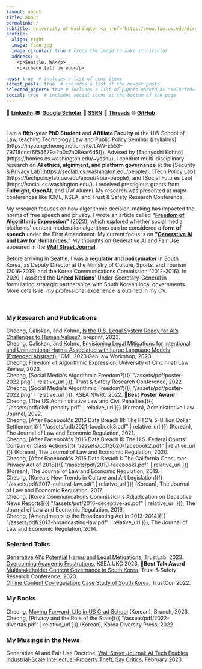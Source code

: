 ```yaml
---
layout: about
title: about
permalink: /
subtitle: University of Washington <a href='https://www.law.uw.edu/directory/affiliate-faculty/cheong-inyoung'>School of Law</a>. <a href='https://seclab.cs.washington.edu/people/'>Security & Privacy Lab</a>. <a href='https://techpolicylab.uw.edu/about/#our-people'>Tech Policy Lab</a>.
profile:
  align: right
  image: face.jpg
  image_circular: true # crops the image to make it circular
  address: >
    <p>Seattle, WA</p>
    <p>icheon [at] uw.edu</p>

news: true  # includes a list of news items
latest_posts: true  # includes a list of the newest posts
selected_papers: true # includes a list of papers marked as "selected={true}"
social: true  # includes social icons at the bottom of the page
---
```


🔗 <a href="https://www.linkedin.com/in/inyoungcheong"><strong>LinkedIn</strong></a>   🎓 <a href="https://scholar.google.com/citations?user=xwZI_jcAAAAJ"><strong>Google Scholar</strong></a>   📖 <a href="https://papers.ssrn.com/sol3/cf_dev/AbsByAuth.cfm?per_id=3864423"><strong>SSRN</strong></a>   🧵 <a href="https://www.threads.net/@inyoungcheong"><strong>Threads</strong></a>   🌐 <a href="https://github.com/inyoungcheong"><strong>GitHub</strong></a>

<br>
I am a <strong>fifth-year PhD Student</strong> and <strong>Affiliate Faculty</strong> at the UW School of Law, teaching Technology Law and Public Policy Seminar ([syllabus](https://inyoungcheong.notion.site/LAW-E553-79718cccf6f54679a2b0c7a08eaf6d5f)). Advised by [Tadayoshi Kohno](https://homes.cs.washington.edu/~yoshi/), I conduct multi-disciplinary research on <strong>AI ethics, alginment, and platform governance</strong> at the [Security & Privacy Lab](https://seclab.cs.washington.edu/people/), [Tech Policy Lab](https://techpolicylab.uw.edu/about/#our-people), and [Social Futures Lab](https://social.cs.washington.edu/). I received prestigious grants from <strong>Fulbright</strong>, <strong>OpenAI</strong>, and UW Alumni. My research was presented at major conferences like ICML, KSEA, and Trust & Safety Research Conference.  

My research focuses on how algorithmic decision-making has impacted the norms of free speech and privacy. I wrote an article called <strong>"[Freedom of Algorithmic Expression](https://scholarship.law.uc.edu/uclr/vol91/iss3/2/)"</strong> (2023), which explored whether social media platforms' content moderation algorithms can be considered a <strong>form of speech</strong> under the First Amendment. My current focus is on <strong>"[Generative AI and Law for Humanities](https://genlaw.github.io/CameraReady/32.pdf)."</strong> My thoughts on Generative AI and Fair Use appeared in the <strong>[Wall Street Journal](https://www.wsj.com/amp/articles/ai-chatgpt-dall-e-microsoft-rutkowski-github-artificial-intelligence-11675466857?mod=latest_headlines)</strong>.

Before arriving in Seattle, I was a <strong>regulator and policymaker</strong> in South Korea, as Deputy Director at the Ministry of Culture, Sports, and Tourism (2016-2019) and the Korea Communications Commission (2012-2016). In 2020, I assisted the <strong>United Nations</strong>' Under-Secretary-General in formulating strategic partnerships with South Korean local governments. More details re: my professional experience is outlined in my [CV](https://inyoungcheong.github.io/cv/). 

<br>

### My Research and Publications 
Cheong, Caliskan, and Kohno, [Is the U.S. Legal System Ready for AI’s Challenges to Human Values?](https://arxiv.org/pdf/2308.15906.pdf), preprint, 2023.<br>
Cheong, Caliskan, and Kohno, [Envisioning Legal Mitigations for Intentional and Unintentional Harms Associated with Large Language Models (Extended Abstract)](https://genlaw.github.io/CameraReady/32.pdf), ICML 2023 GenLaw Workshop, 2023.<br>
Cheong, [Freedom of Algorithmic Expression](https://scholarship.law.uc.edu/uclr/vol91/iss3/2/), University of Cincinnati Law Review, 2023.<br>
Cheong, [Social Media's Algorithmic Freedom?]({{ "/assets/pdf/poster-2022.png" | relative_url }}), Trust & Safety Research Conference, 2022<br>
Cheong, [Social Media's Algorithmic Freedom?]({{ "/assets/pdf/poster-2022.png" | relative_url }}), KSEA NWRC 2022. 🏅<strong>Best Poster Award</strong> <br> 
Cheong, [The US Administrative Law and Civil Penalties]({{ "/assets/pdf/civil-penalty.pdf" | relative_url }}) <span class="gray">(Korean)</span>, Administrative Law Journal, 2022.<br>
Cheong, [After Facebook's 2016 Data Breach III: The FTC's 5-Billion Dollar Settlement]({{ "/assets/pdf/2021-facebook3.pdf" | relative_url }}) <span class="gray">(Korean)</span>, The Journal of Law and Economic Regulation, 2021.<br>
Cheong, [After Facebook's 2016 Data Breach II: The U.S. Federal Courts' Consumer Class Actions]({{ "/assets/pdf/2020-facebook2.pdf" | relative_url }}) <span class="gray">(Korean)</span>, The Journal of Law and Economic Regulation, 2020.<br>
Cheong, [After Facebook's 2016 Data Breach I: The California Consumer Privacy Act of 2018]({{ "/assets/pdf/2019-facebook1.pdf" | relative_url }}) <span class="gray">(Korean)</span>, The Journal of Law and Economic Regulation, 2019.<br>
Cheong, [Korea's New Trends in Culture and Art Legislation]({{ "/assets/pdf/2017-cultural-law.pdf" | relative_url }}) <span class="gray">(Korean)</span>, The Journal of Law and Economic Regulation, 2017.<br>
Cheong, [Korea Communications Commission's Adjudication on Deceptive News Reports]({{ "/assets/pdf/2016-deceptive-ad.pdf" | relative_url }}), The Journal of Law and Economic Regulation, 2016.<br>
Cheong, [Amendments to the Broadcasting Act in 2013-2014]({{ "/assets/pdf/2013-broadcasting-law.pdf" | relative_url }}), The Journal of Law and Economic Regulation, 2014.<br>

### Selected Talks
[Generative AI's Potential Harms and Legal Metigations](https://inyoungcheong.github.io/news/230721trustnet/), TrustLab, 2023. <br>
[Overcoming Academic Frustrations](https://inyoungcheong.github.io/blog/2023/handling-rejections/), KSEA UKC 2023. 🏅<strong>Best Talk Award</strong>  <br>
[Multistakeholder Content Governance in South Korea](https://conferences.law.stanford.edu/tsrc/sessions/research-session-6/), Trust & Safety Research Conference, 2023.  <br>
[Online Content Co-regulation: Case Study of South Korea](https://youtu.be/U1ShVhIDlI8), TrustCon 2022.<br> 


### My Books
Cheong, [Moving Forward: Life in US Grad School](https://brunch.co.kr/brunchbook/moving-forward) <span class="gray">(Korean)</span>, Brunch, 2023.<br>
Cheong, [Privacy and the Role of the State]({{ "/assets/pdf/2022-divertas.pdf" | relative_url }}) <span class="gray">(Korean)</span>, Korea Diversity Press, 2022.<br>

### My Musings in the News
Generative AI and Fair Use Doctrine, [Wall Street Journal: AI Tech Enables Industrial-Scale Intellectual-Property Theft, Say Critics](https://www.wsj.com/amp/articles/ai-chatgpt-dall-e-microsoft-rutkowski-github-artificial-intelligence-11675466857?mod=latest_headlines), February 2023.<br>